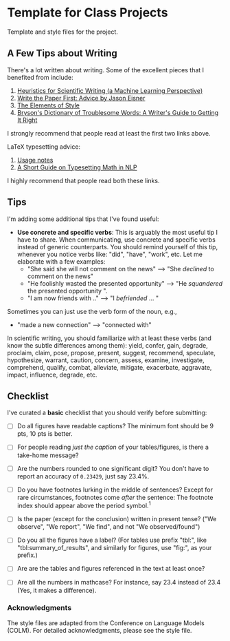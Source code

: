 # Template for Class Projects

Template and style files for the project. 

## A Few Tips about Writing

There's a lot written about writing. Some of the excellent pieces that I benefited from include:


1. [Heuristics for Scientific Writing (a Machine Learning Perspective)](https://www.approximatelycorrect.com/2018/01/29/heuristics-technical-scientific-writing-machine-learning-perspective/)
2. [Write the Paper First: Advice by Jason Eisner](https://www.cs.jhu.edu/~jason/advice/write-the-paper-first.html)
3. [The Elements of Style](https://en.wikipedia.org/wiki/The_Elements_of_Style)
4. [Bryson's Dictionary of Troublesome Words: A Writer's Guide to Getting It Right](https://www.penguinrandomhouse.com/books/20556/brysons-dictionary-of-troublesome-words-by-bill-bryson/)

I strongly recommend that people read at least the first two links above.


LaTeX typesetting advice:

1. [Usage notes](https://www.read.seas.harvard.edu/~kohler/latex.html)
2. [A Short Guide on Typesetting Math in NLP](http://demo.clab.cs.cmu.edu/cdyer/short-guide-typesetting.pdf)

I highly recommend that people read both these links.

## Tips

I'm adding some additional tips that I've found useful:

- **Use concrete and specific verbs**: This is arguably the most useful tip I have to share. When communicating, use concrete and specific verbs instead of generic counterparts. You should remind yourself of this tip, whenever you notice verbs like: "did", "have", "work", etc. Let me elaborate with a few examples:
  - "She said she will not comment on the news" --> "She _declined_ to comment on the news"
  - "He foolishly wasted the presented opportunity" -->  "He _squandered_ the presented opportunity ".
  - "I am now friends with .." --> "I _befriended_ ... "

Sometimes you can just use the verb form of the noun, e.g.,
  - "made a new connection" --> "connected with"


In scientific writing, you should familiarize with at least these verbs (and know the subtle differences among them): yield, confer, gain, degrade, proclaim, claim, pose, propose, present, suggest, recommend, speculate, hypothesize, warrant, caution, concern, assess, examine, investigate, comprehend, qualify, combat, alleviate, mitigate, exacerbate, aggravate, impact, influence, degrade, etc.

## Checklist

I've curated a **basic** checklist that you should verify before submitting:

- [ ] Do all figures have readable captions? The minimum font should be 9 pts, 10 pts is better.
- [ ] For people reading *just the caption* of your tables/figures, is there a take-home message?
- [ ] Are the numbers rounded to one significant digit? You don't have to report an accuracy of `0.23429`, just say 23.4%.
- [ ] Do you have footnotes lurking in the middle of sentences? Except for rare circumstances, footnotes come _after_ the sentence: The footnote index should appear above the period symbol.<sup>1</sup>
- [ ] Is the paper (except for the conclusion) written in present tense? ("We observe", "We report", "We find", and not "We observed/found")
- [ ] Do you all the figures have a label? (For tables use prefix "tbl:", like "tbl:summary_of_results", and similarly for figures, use "fig:", as your prefix.)
- [ ] Are are the tables and figures referenced in the text at least once?
- [ ] Are all the numbers in mathcase? For instance, say $23.4$ instead of 23.4 (Yes, it makes a difference).


### Acknowledgments

The style files are adapted from the Conference on Language Models (COLM). 
For detailed acknowledgments, please see the style file.


